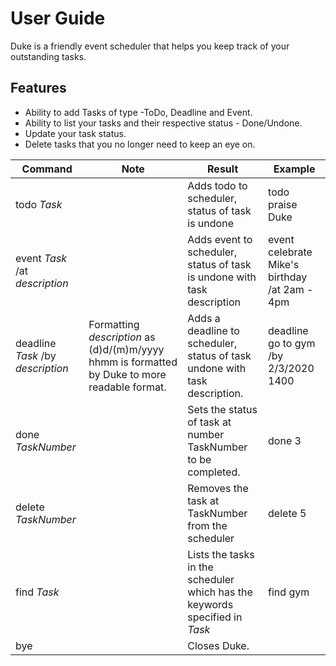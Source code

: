 # User Guide
Duke is a friendly event scheduler that helps you keep track of your outstanding tasks.

## Features 
- Ability to add Tasks of type -ToDo, Deadline and Event.
- Ability to list your tasks and their respective status - Done/Undone.
- Update your task status.
- Delete tasks that you no longer need to keep an eye on.

Command | Note | Result | Example
--------|--------|---------|---------
todo _Task_ |    |Adds todo to scheduler, status of task is undone | todo praise Duke
event _Task_ /at _description_ |    | Adds event to scheduler, status of task is undone with task description | event celebrate Mike's birthday /at 2am - 4pm
deadline _Task_ /by _description_ | Formatting _description_ as (d)d/(m)m/yyyy hhmm is formatted by Duke to more readable format. | Adds a deadline to scheduler, status of task undone with task description. | deadline go to gym /by 2/3/2020 1400
done _TaskNumber_ |  | Sets the status of task at number TaskNumber to be completed. | done 3
delete _TaskNumber_ |  | Removes the task at TaskNumber from the scheduler | delete 5
find _Task_ |  | Lists the tasks in the scheduler which has the keywords specified in _Task_ | find gym
bye |  | Closes Duke.  